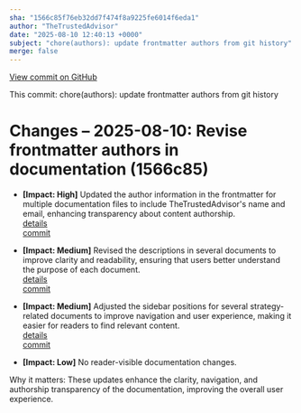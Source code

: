 ```yaml
---
sha: "1566c85f76eb32dd7f474f8a9225fe6014f6eda1"
author: "TheTrustedAdvisor"
date: "2025-08-10 12:40:13 +0000"
subject: "chore(authors): update frontmatter authors from git history"
merge: false
---
```


[View commit on GitHub](https://github.com/TheTrustedAdvisor/FabricAdoptionFramework/commit/1566c85f76eb32dd7f474f8a9225fe6014f6eda1)

This commit: chore(authors): update frontmatter authors from git history

# Changes – 2025-08-10: Revise frontmatter authors in documentation (1566c85)

- **[Impact: High]** Updated the author information in the frontmatter for multiple documentation files to include TheTrustedAdvisor's name and email, enhancing transparency about content authorship.  
   [details](/docs/about/changes/2025-08-10-update-authors)  
   [commit](https://github.com/TheTrustedAdvisor/FabricAdoptionFramework/commit/1566c85f76eb32dd7f474f8a9225fe6014f6eda1)

- **[Impact: Medium]** Revised the descriptions in several documents to improve clarity and readability, ensuring that users better understand the purpose of each document.  
   [details](/docs/about/changes/2025-08-10-update-descriptions)  
   [commit](https://github.com/TheTrustedAdvisor/FabricAdoptionFramework/commit/1566c85f76eb32dd7f474f8a9225fe6014f6eda1)

- **[Impact: Medium]** Adjusted the sidebar positions for several strategy-related documents to improve navigation and user experience, making it easier for readers to find relevant content.  
   [details](/docs/about/changes/2025-08-10-adjust-sidebar)  
   [commit](https://github.com/TheTrustedAdvisor/FabricAdoptionFramework/commit/1566c85f76eb32dd7f474f8a9225fe6014f6eda1)

- **[Impact: Low]** No reader-visible documentation changes.  

Why it matters: These updates enhance the clarity, navigation, and authorship transparency of the documentation, improving the overall user experience.
